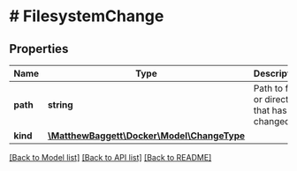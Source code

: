 # # FilesystemChange

## Properties

Name | Type | Description | Notes
------------ | ------------- | ------------- | -------------
**path** | **string** | Path to file or directory that has changed. |
**kind** | [**\MatthewBaggett\Docker\Model\ChangeType**](ChangeType.md) |  |

[[Back to Model list]](../../README.md#models) [[Back to API list]](../../README.md#endpoints) [[Back to README]](../../README.md)
